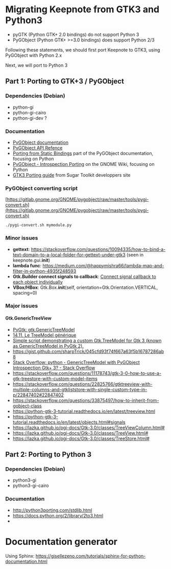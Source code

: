 # Migrating Keepnote from GTK3 and Python3

* pyGTK (Python GTK+ 2.0 bindings) do not support Python 3
* PyGObject (Python GTK+ >=3.0 bindings) does support Python 2/3

Following these statements, we should first port Keepnote to GTK3,
using PyGObject with Python 2.x

Next, we will port to Python 3

## Part 1: Porting to GTK+3 / PyGObject

### Dependencies (Debian)
* python-gi
* python-gi-cairo
* python-gi-dev ?

### Documentation
* [PyGObject documentation](https://pygobject.readthedocs.io/en/latest/)
* [PyGObject API Refence](https://lazka.github.io/pgi-docs)
* [Porting from Static Bindings](https://pygobject.readthedocs.io/en/latest/guide/porting.html)  part of the PyGObject documentation, focusing on Python
* [PyGObject - Introspection Porting](https://wiki.gnome.org/action/show/Projects/PyGObject/IntrospectionPorting?action=show&redirect=PyGObject%2FIntrospectionPorting) on the GNOME Wiki, focusing on Python
* [GTK3 Porting guide](https://developer.sugarlabs.org/src/gtk3-porting-guide.md.html) from Sugar Toolkit developpers site


### PyGObject converting script

[https://gitlab.gnome.org/GNOME/pygobject/raw/master/tools/pygi-convert.sh](https://gitlab.gnome.org/GNOME/pygobject/raw/master/tools/pygi-convert.sh)

	./pygi-convert.sh mymodule.py


### Minor issues
* **gettext**: <https://stackoverflow.com/questions/10094335/how-to-bind-a-text-domain-to-a-local-folder-for-gettext-under-gtk3>
 (seen in keepnote.gui.__init__)
* **lambda func**: <https://medium.com/@happymishra66/lambda-map-and-filter-in-python-4935f248593>
* **Gtk.Builder connect signals to callback**: [Connect signal callback to each object individually](https://stackoverflow.com/questions/51953389/gtk-glade-and-python-connecting-handlers-from-multiple-classes-with-the-connect)
* **VBox/HBox**: Gtk.Box.__init__(self, orientation=Gtk.Orientation.VERTICAL, spacing=0)

### Major issues
#### Gtk.GenericTreeView

* [PyGtk: gtk.GenericTreeModel](https://developer.gnome.org/pygtk/stable/class-pygtkgenerictreemodel.html)
* [14.11. Le TreeModel générique](http://mcclinews.free.fr/python/pygtktutfr/sec-GenericTreeModel.html)
* [Simple script demonstrating a custom Gtk.TreeModel for Gtk 3 (known as GenericTreeModel in PyGtk 2).](
https://gist.github.com/andialbrecht/4463278)
* <https://gist.github.com/sharpTrick/045cfd93f74f667a63f5b16787286ab8>
* [Stack Overflow: python - GenericTreeModel with PyGObject Introspection Gtk+ 3? - Stack Overflow](https://stackoverflow.com/questions/11025700/generictreemodel-with-pygobject-introspection-gtk-3)
* <https://stackoverflow.com/questions/11178743/gtk-3-0-how-to-use-a-gtk-treestore-with-custom-model-items>
* <https://stackoverflow.com/questions/22825766/gtktreeview-with-multiple-columns-and-gtkliststore-with-single-custom-type-in-p/22847402#22847402>
* <https://stackoverflow.com/questions/33875497/how-to-inherit-from-gobject-class>
* <https://python-gtk-3-tutorial.readthedocs.io/en/latest/treeview.html>
* <https://python-gtk-3-tutorial.readthedocs.io/en/latest/objects.html#signals>
* <https://lazka.github.io/pgi-docs/Gtk-3.0/classes/TreeViewColumn.html#>
* <https://lazka.github.io/pgi-docs/Gtk-3.0/classes/TreeView.html#>
* <https://lazka.github.io/pgi-docs/Gtk-3.0/classes/TreeStore.html#>

## Part 2: Porting to Python 3
### Dependencies (Debian)
* python3-gi
* python3-gi-cairo

### Documentation
* <http://python3porting.com/stdlib.html>
* <https://docs.python.org/2/library/2to3.html>
* 

# Documentation generator
Using Sphinx: <https://gisellezeno.com/tutorials/sphinx-for-python-documentation.html>
